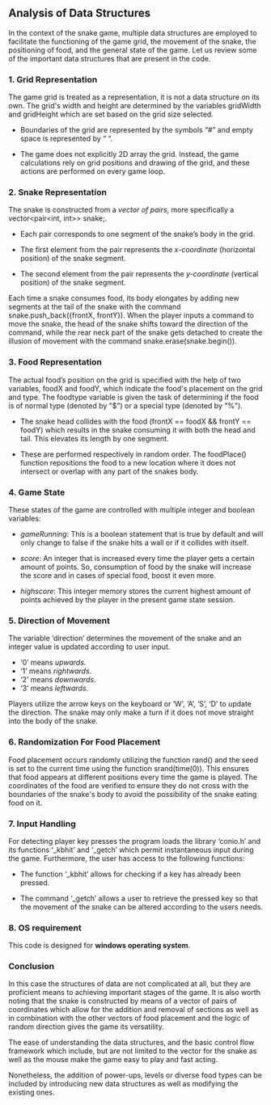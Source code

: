 ## **Analysis of Data Structures** 

In the context of the snake game, multiple data structures are employed to facilitate the functioning of the game grid, the movement of the snake, the positioning of food, and the general state of the game. Let us review some of the important data structures that are present in the code. 

### 1. **Grid Representation** 

The game grid is treated as a representation, it is not a data structure on its own. The grid's width and height are determined by the variables gridWidth and gridHeight which are set based on the grid size selected. 

- Boundaries of the grid are represented by the symbols “#” and empty space is represented by “ “. 

- The game does not explicitly 2D array the grid. Instead, the game calculations rely on grid positions and drawing of the grid, and these actions are performed on every game loop. 

### 2. **Snake Representation** 

The snake is constructed from a *vector of pairs*, more specifically a vector<pair<int, int>> snake;. 

- Each pair corresponds to one segment of the snake’s body in the grid. 

- The first element from the pair represents the *x-coordinate* (horizontal position) of the snake segment. 

- The second element from the pair represents the *y-coordinate* (vertical position) of the snake segment.

Each time a snake consumes food, its body elongates by adding new segments at the tail of the snake with the command snake.push_back({frontX, frontY}). When the player inputs a command to move the snake, the head of the snake shifts toward the direction of the command, while the rear neck part of the snake gets detached to create the illusion of movement with the command snake.erase(snake.begin()).





### 3. **Food Representation**  

The actual food’s position on the grid is specified with the help of two variables, foodX and foodY, which indicate the food's placement on the grid and type. The foodtype variable is given the task of determining if the food is of normal type (denoted by "$") or a special type (denoted by "%").  

- The snake head collides with the food (frontX == foodX && frontY == foodY) which results in the snake consuming it with both the head and tail. This elevates its length by one segment.    

- These are performed respectively in random order. The foodPlace() function repositions the food to a new location where it does not intersect or overlap with any part of the snakes body.   

### 4. **Game State**  

These states of the game are controlled with multiple integer and boolean variables: 

- *gameRunning*: This is a boolean statement that is true by default and will only change to false if the snake hits a wall or if it collides with itself.  

- *score*: An integer that is increased every time the player gets a certain amount of points. So, consumption of food by the snake will increase the score and in cases of special food, boost it even more. 

- *highscore*: This integer memory stores the current highest amount of points achieved by the player in the present game state session. 

### 5. **Direction of Movement**

The variable ‘direction’ determines the movement of the snake and an integer value is updated according to user input. 

- ‘0’ means *upwards*. 
- ‘1’ means *rightwards*. 
- ‘2’ means *downwards*. 
- ‘3’ means *leftwards*. 

Players utilize the arrow keys on the keyboard or ‘W’, ‘A’, ‘S’, ‘D’ to update the direction. The snake may only make a turn if it does not move straight into the body of the snake.



### 6. **Randomization For Food Placement** 

Food placement occurs randomly utilizing the function rand() and the seed is set to the current time using the function srand(time(0)). This ensures that food appears at different positions every time the game is played. The coordinates of the food are verified to ensure they do not cross with the boundaries of the snake's body to avoid the possibility of the snake eating food on it. 

### 7. **Input Handling** 

For detecting player key presses the program loads the library ‘conio.h’ and its functions ‘_kbhit’ and ‘_getch’ which permit instantaneous input during the game. Furthermore, the user has access to the following functions: 

- The function ‘_kbhit’ allows for checking if a key has already been pressed. 

- The command ‘_getch’ allows a user to retrieve the pressed key so that the movement of the snake can be altered according to the users needs. 

### 8. **OS requirement**
This code is designed for **windows operating system**.

###  **Conclusion** 

In this case the structures of data are not complicated at all, but they are proficient means to achieving important stages of the game. It is also worth noting that the snake is constructed by means of a vector of pairs of coordinates which allow for the addition and removal of sections as well as in combination with the other vectors of food placement and the logic of random direction gives the game its versatility. 

The ease of understanding the data structures, and the basic control flow framework which include, but are not limited to the vector for the snake as well as the mouse make the game easy to play and fast acting.

Nonetheless, the addition of power-ups, levels or diverse food types can be included by introducing new data structures as well as modifying the existing ones.
